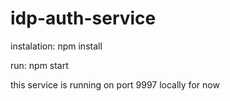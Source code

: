 # idp-auth-service

instalation: npm install

run: npm start 

this service is running on port 9997 locally for now
